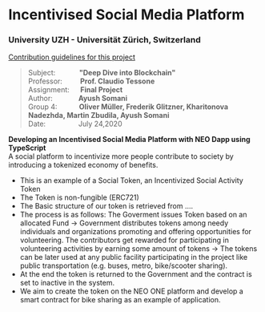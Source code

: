 # Incentivised Social Media Platform
### University UZH - Universität Zürich, Switzerland

[Contribution guidelines for this project](docs/CONTRIBUTING.md)
> Subject: &nbsp;  &emsp; &emsp; **"Deep Dive into Blockchain"** <br>
> Professor:&emsp; &emsp; **Prof. Claudio Tessone** <br>
> Assignment: &emsp; **Final Project** <br>
> Author: &nbsp; &nbsp; &emsp; &emsp;**Ayush Somani** <br>
> Group 4: &ensp; &ensp; &emsp; **Oliver Müller, Frederik Glitzner, Kharitonova Nadezhda, Martin Zbudila, Ayush Somani** <br>
> Date: &ensp; &ensp; &emsp; &emsp; &nbsp;July 24,2020  <br>


<b> Developing an Incentivised Social Media Platform with NEO Dapp using TypeScript</b> <br>
A social platform to incentivize more people contribute to society by introducing a tokenized economy of benefits.  <br>
- This is an example of a Social Token, an Incentivized Social Activity Token <br>
- The Token is non-fungible (ERC721)<br>
- The Basic structure of our token is retrieved from ....
- The process is as follows: The Goverment issues Token based on an allocated Fund -> Government distributes tokens among needy individuals and organizations promoting and offering opportunities for volunteering. The contributors get rewarded for participating in volunteering activities by earning some amount of tokens -> The tokens can be later used at any public facility participating in the project like public transportation (e.g. buses, metro, bike/scooter sharing).
- At the end the token is returned to the Government and the contract is set to inactive in the system.
- We aim to create the token on the NEO ONE platform and develop a smart contract for bike sharing as an example of application.
